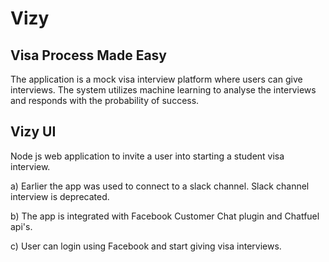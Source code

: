 # Vizy
## Visa Process Made Easy

The application is a mock visa interview platform where users can give interviews. The system utilizes machine learning to analyse the interviews
and responds with the probability of success.


Vizy UI
------------

Node js web application to invite a user into starting a student visa interview.

a) Earlier the app was used to connect to a slack channel. Slack channel interview is deprecated.

b) The app is integrated with Facebook Customer Chat plugin and Chatfuel api's.

c) User can login using Facebook and start giving visa interviews.

